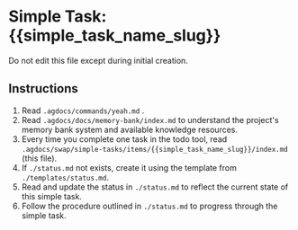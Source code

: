 # Simple Task: {{simple_task_name_slug}}

Do not edit this file except during initial creation.

## Instructions

1. Read `.agdocs/commands/yeah.md` .
2. Read `.agdocs/docs/memory-bank/index.md` to understand the project's memory bank system and available knowledge resources.
3. Every time you complete one task in the todo tool, read `.agdocs/swap/simple-tasks/items/{{simple_task_name_slug}}/index.md` (this file).
4. If `./status.md` not exists, create it using the template from `./templates/status.md`.
5. Read and update the status in `./status.md` to reflect the current state of this simple task.
6. Follow the procedure outlined in `./status.md` to progress through the simple task.
